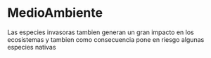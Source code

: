 # MedioAmbiente
Las especies invasoras tambien generan un gran impacto en los ecosistemas y tambien como consecuencia pone en riesgo algunas especies nativas
